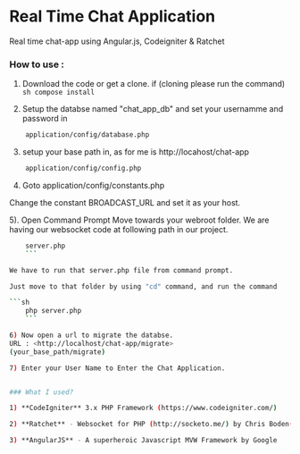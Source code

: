 # Real Time Chat Application
Real time chat-app using Angular.js, Codeigniter &amp; Ratchet


### How to use :

1) Download the code or get a clone.
if (cloning please run the command) ```sh compose install ```

2) Setup the databse named "chat_app_db" and set your usernamme and password in
```sh
	application/config/database.php
```

3) setup your base path in, as for me is http://locahost/chat-app
```sh
	application/config/config.php
```

4) Goto application/config/constants.php

Change the constant BROADCAST_URL and set it as your host.

5). Open Command Prompt Move towards your webroot folder. We are having our websocket code at following path in our project.
```sh
	server.php
	```

We have to run that server.php file from command prompt.

Just move to that folder by using "cd" command, and run the command

```sh
	php server.php
	```

6) Now open a url to migrate the databse.
URL : <http://localhost/chat-app/migrate>
(your_base_path/migrate)

7) Enter your User Name to Enter the Chat Application.


### What I used?

1) **CodeIgniter** 3.x PHP Framework (https://www.codeigniter.com/) 

2) **Ratchet** - Websocket for PHP (http://socketo.me/) by Chris Boden(@boden_c)

3) **AngularJS** - A superheroic Javascript MVW Framework by Google
